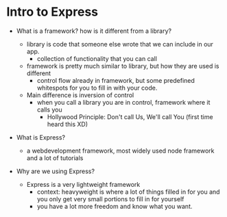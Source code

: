 # Intro to Express

- What is a framework? how is it different from a library?
    - library is code that someone else wrote that we can include in our app.
        - collection of functionality that you can call
    - framework is pretty much similar to library, but how they are used is different
        - control flow already in framework, but some predefined whitespots for you to fill in with your code.
    - Main difference is inversion of control
        - when you call a library you are in control, framework where it calls you
            - Hollywood Principle: Don't call Us, We'll call You (first time heard this XD)

- What is Express?
    - a webdevelopment framework, most widely used node framework and a lot of tutorials
- Why are we using Express?
    - Express is a very lightweight framework
        - context: heavyweight is where a lot of things filled in for you and you only get very small portions to fill in for yourself
        - you have a lot more freedom and know what you want.